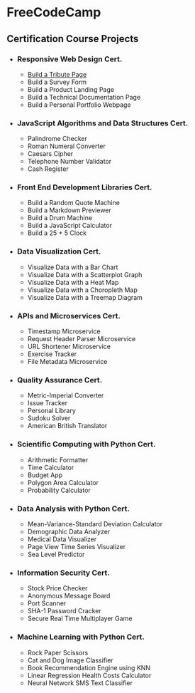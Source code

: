 # FreeCodeCamp
## Certification Course Projects

* ### Responsive Web Design Cert.
  * [Build a Tribute Page](./fcc1-resdes/tribute-page/index.html)
  * Build a Survey Form
  * Build a Product Landing Page
  * Build a Technical Documentation Page
  * Build a Personal Portfolio Webpage
* ### JavaScript Algorithms and Data Structures Cert.
  * Palindrome Checker
  * Roman Numeral Converter
  * Caesars Cipher
  * Telephone Number Validator
  * Cash Register
* ### Front End Development Libraries Cert.
  * Build a Random Quote Machine
  * Build a Markdown Previewer
  * Build a Drum Machine
  * Build a JavaScript Calculator
  * Build a 25 + 5 Clock
* ### Data Visualization Cert.
  * Visualize Data with a Bar Chart
  * Visualize Data with a Scatterplot Graph
  * Visualize Data with a Heat Map
  * Visualize Data with a Choropleth Map
  * Visualize Data with a Treemap Diagram
* ### APIs and Microservices Cert.
  * Timestamp Microservice
  * Request Header Parser Microservice
  * URL Shortener Microservice
  * Exercise Tracker
  * File Metadata Microservice
* ### Quality Assurance Cert.
  * Metric-Imperial Converter
  * Issue Tracker
  * Personal Library
  * Sudoku Solver
  * American British Translator
* ### Scientific Computing with Python Cert.
  * Arithmetic Formatter
  * Time Calculator
  * Budget App
  * Polygon Area Calculator
  * Probability Calculator
* ### Data Analysis with Python Cert.
  * Mean-Variance-Standard Deviation Calculator
  * Demographic Data Analyzer
  * Medical Data Visualizer
  * Page View Time Series Visualizer
  * Sea Level Predictor
* ### Information Security Cert.
  * Stock Price Checker
  * Anonymous Message Board
  * Port Scanner
  * SHA-1 Password Cracker
  * Secure Real Time Multiplayer Game
* ### Machine Learning with Python Cert.
  * Rock Paper Scissors
  * Cat and Dog Image Classifier
  * Book Recommendation Engine using KNN
  * Linear Regression Health Costs Calculator
  * Neural Network SMS Text Classifier

